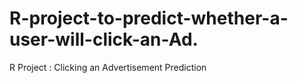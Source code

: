# R-project-to-predict-whether-a-user-will-click-an-Ad.
R Project : Clicking an Advertisement Prediction
